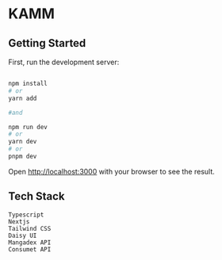 
# KAMM
## Getting Started

First, run the development server:

```bash

npm install
# or
yarn add

#and

npm run dev
# or
yarn dev
# or
pnpm dev
```

Open [http://localhost:3000](http://localhost:3000) with your browser to see the result.




## Tech Stack
    Typescript
    Nextjs
    Tailwind CSS
    Daisy UI
    Mangadex API
    Consumet API
